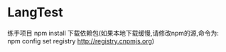 # LangTest
练手项目
 npm install 下载依赖包(如果本地下载缓慢,请修改npm的源,命令为: npm config set registry http://registry.cnpmjs.org)